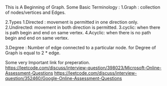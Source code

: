This is A Beginning of Graph.
Some Basic Terminology :
1.Graph : collection of nodes/vertices and Edges.

2.Types
 1.Directed : movement is permitted in one direction only.
 2.Undirected: movement in both direction is permitted.
 3.cyclic: when there is path begin and end on same vertex.
 4.Acyclic: when there is no path begin and end on same vertex.

3.Degree : Number of edge connected to a particular node.
    for Degree of Graph is equal to 2 * edge.

 
 Some very Important link for preperation.
 https://leetcode.com/discuss/interview-question/398023/Microsoft-Online-Assessment-Questions
 https://leetcode.com/discuss/interview-question/352460/Google-Online-Assessment-Questions